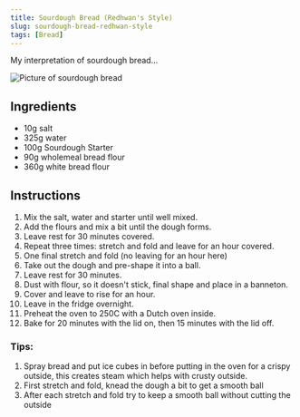 ```yaml
---
title: Sourdough Bread (Redhwan's Style)
slug: sourdough-bread-redhwan-style
tags: [Bread]
---
```


My interpretation of sourdough bread...

![Picture of sourdough bread](/images/sourdough.webp)

## Ingredients

- 10g salt
- 325g water
- 100g Sourdough Starter
- 90g wholemeal bread flour
- 360g white bread flour

## Instructions

1. Mix the salt, water and starter until well mixed.
2. Add the flours and mix a bit until the dough forms.
3. Leave rest for 30 minutes covered.
4. Repeat three times: stretch and fold and leave for an hour covered.
5. One final stretch and fold (no leaving for an hour here)
6. Take out the dough and pre-shape it into a ball.
7. Leave rest for 30 minutes.
8. Dust with flour, so it doesn't stick, final shape and place in a banneton.
9. Cover and leave to rise for an hour.
10. Leave in the fridge overnight.
11. Preheat the oven to 250C with a Dutch oven inside.
12. Bake for 20 minutes with the lid on, then 15 minutes with the lid off.

### Tips:

1. Spray bread and put ice cubes in before putting in the oven for a crispy outside, this creates steam which helps with crusty outside.
2. First stretch and fold, knead the dough a bit to get a smooth ball
3. After each stretch and fold try to keep a smooth ball without cutting the outside
